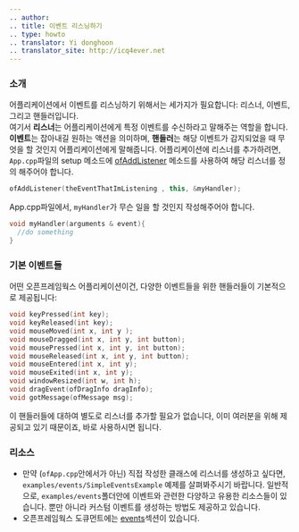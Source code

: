 ```yaml
---
.. author: 
.. title: 이벤트 리스닝하기
.. type: howto
.. translator: Yi donghoon
.. translator_site: http://icq4ever.net
---
```


### 소개

어플리케이션에서 이벤트를 리스닝하기 위해서는 세가지가 필요합니다: 리스너, 이벤트, 그리고 핸들러입니다.<br/>
여기서 **리스너**는 어플리케이션에게 특정 이벤트를 수신하라고 말해주는 역할을 합니다. **이벤트**는 잡아내길 원하는 액션을 의미하며, **핸들러**는 해당 이벤트가 감지되었을 때 무엇을 할 것인지 어플리케이션에게 말해줍니다. 어플리케이션에 리스너를 추가하려면, `App.cpp`파일의 setup 메소드에 [ofAddListener](/documentation/events/ofEventUtils/#show_ofAddListener) 메소드를 사용하여 해당 리스너를 정의 해주어야 합니다. 

```cpp
ofAddListener(theEventThatImListening , this, &myHandler);
```

App.cpp파일에서, `myHandler`가 무슨 일을 할 것인지 작성해주어야 합니다.

```cpp
void myHandler(arguments & event){
  //do something
}
```

### 기본 이벤트들

어떤 오픈프레임웍스 어플리케이션이건, 다양한 이벤트들을 위한 핸들러들이 기본적으로 제공됩니다:

```cpp
void keyPressed(int key);
void keyReleased(int key);
void mouseMoved(int x, int y );
void mouseDragged(int x, int y, int button);
void mousePressed(int x, int y, int button);
void mouseReleased(int x, int y, int button);
void mouseEntered(int x, int y);
void mouseExited(int x, int y);
void windowResized(int w, int h);
void dragEvent(ofDragInfo dragInfo);
void gotMessage(ofMessage msg);
```

이 핸들러들에 대하여 별도로 리스너를 추가할 필요가 없습니다, 이미 여러분을 위해 제공되고 있기 때문이죠, 바로 사용하시면 됩니다.

### 리소스

* 만약 (`ofApp.cpp`안에서가 아닌) 직접 작성한 클래스에 리스너를 생성하고 싶다면, `examples/events/SimpleEventsExample` 예제를 살펴봐주시기 바랍니다. 일반적으로, `examples/events`폴더안에 이벤트와 관련한 다양하고 유용한 리소스들이 있습니다. 뿐만 아니라 커스텀 이벤트를 생성하는 방법도 제공하고 있습니다.
* 오픈프레임웍스 도큐먼트에는 [events](/documentation/events/)섹션이 있습니다.
